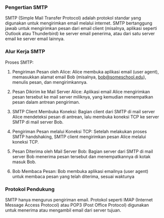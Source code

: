 ### Pengertian SMTP
SMTP (Simple Mail Transfer Protocol) adalah protokol standar yang digunakan untuk mengirimkan email melalui internet. SMTP bertanggung jawab untuk mengirimkan pesan dari email client (misalnya, aplikasi seperti Outlook atau Thunderbird) ke server email penerima, atau dari satu server email ke server email lainnya.

### Alur Kerja SMTP

Proses SMTP:
1. Pengiriman Pesan oleh Alice: Alice membuka aplikasi email (user agent), memasukkan alamat email Bob (misalnya, bob@someschool.edu), menulis pesan, dan mengirimkannya.

2. Pesan Dikirim ke Mail Server Alice: Aplikasi email Alice mengirimkan pesan tersebut ke mail server miliknya, yang kemudian menempatkan pesan dalam antrean pengiriman.

3. SMTP Client Membuka Koneksi: Bagian client dari SMTP di mail server Alice mendeteksi pesan di antrean, lalu membuka koneksi TCP ke server SMTP di mail server Bob.

4. Pengiriman Pesan melalui Koneksi TCP: Setelah melakukan proses SMTP handshaking, SMTP client mengirimkan pesan Alice melalui koneksi TCP.

5. Pesan Diterima oleh Mail Server Bob: Bagian server dari SMTP di mail server Bob menerima pesan tersebut dan menempatkannya di kotak masuk Bob.

6. Bob Membaca Pesan: Bob membuka aplikasi emailnya (user agent) untuk membaca pesan yang telah diterima, sesuai waktunya

### Protokol Pendukung
SMTP hanya mengurus pengiriman email. Protokol seperti IMAP (Internet Message Access Protocol) atau POP3 (Post Office Protocol) digunakan untuk menerima atau mengambil email dari server tujuan.
